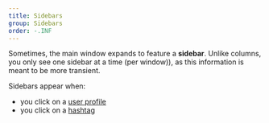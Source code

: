 ```yaml
---
title: Sidebars
group: Sidebars
order: -.INF
---
```


Sometimes, the main window expands to feature a **sidebar**. Unlike columns, you only see one sidebar at a time (per window)), as this information is meant to be more transient.

Sidebars appear when:

- you click on a [user profile](UserProfile.md)
- you click on a [hashtag](Hashtag.md)
